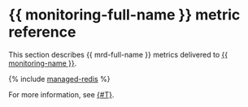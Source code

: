 # {{ monitoring-full-name }} metric reference

This section describes {{ mrd-full-name }} metrics delivered to [{{ monitoring-name }}](../monitoring/).

{% include [managed-redis](../_includes/monitoring/metrics-ref/managed-redis.md) %}

For more information, see [{#T}](./operations/monitoring.md).